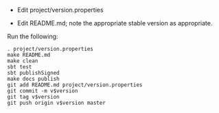- Edit project/version.properties

- Edit README.md; note the appropriate stable version as appropriate.

Run the following:

    . project/version.properties
    make README.md
    make clean
    sbt test
    sbt publishSigned
    make docs publish
    git add README.md project/version.properties
    git commit -m v$version
    git tag v$version
    git push origin v$version master

